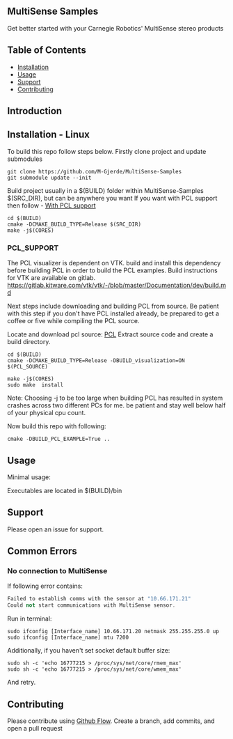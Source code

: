 ## MultiSense Samples

Get better started with your Carnegie Robotics' MultiSense stereo products

## Table of Contents

- [Installation](#installation)
- [Usage](#usage)
- [Support](#support)
- [Contributing](#contributing)

## Introduction

## Installation - Linux

To build this repo follow steps below. Firstly clone project and update submodules

```shell
git clone https://github.com/M-Gjerde/MultiSense-Samples
git submodule update --init
```

Build project usually in a $(BUILD) folder within MultiSense-Samples $(SRC_DIR), but can be anywhere you want If you
want with PCL support then follow - [With PCL support](#PCL_SUPPORT)

```shell
cd $(BUILD)
cmake -DCMAKE_BUILD_TYPE=Release $(SRC_DIR)
make -j$(CORES)
```

### PCL_SUPPORT

The PCL visualizer is dependent on VTK. build and install this dependency before building PCL in order to build the PCL
examples. Build instructions for VTK are available on gitlab.
https://gitlab.kitware.com/vtk/vtk/-/blob/master/Documentation/dev/build.md

Next steps include downloading and building PCL from source. Be patient with this step if you don't have PCL installed
already, be prepared to get a coffee or five while compiling the PCL source.

Locate and download pcl source: [PCL](https://pcl.readthedocs.io/projects/tutorials/en/latest/compiling_pcl_posix.html)
Extract source code and create a build directory.

``` shell
cd $(BUILD)
cmake -DCMAKE_BUILD_TYPE=Release -DBUILD_visualization=ON $(PCL_SOURCE) 

make -j$(CORES)
sudo make  install
```

Note: Choosing -j to be too large when building PCL has resulted in system crashes across two different PCs for me. be
patient and stay well below half of your physical cpu count.

Now build this repo with following:

``` shell
cmake -DBUILD_PCL_EXAMPLE=True ..

```

## Usage

Minimal usage:


Executables are located in $(BUILD)/bin

## Support

Please open an issue for support.

## Common Errors

### No connection to MultiSense

If following error contains:

``` c++
Failed to establish comms with the sensor at "10.66.171.21"
Could not start communications with MultiSense sensor.
```

Run in terminal:

``` shell
sudo ifconfig [Interface_name] 10.66.171.20 netmask 255.255.255.0 up
sudo ifconfig [Interface_name] mtu 7200
```

Additionally, if you haven't set socket default buffer size:

``` shell
sudo sh -c 'echo 16777215 > /proc/sys/net/core/rmem_max'
sudo sh -c 'echo 16777215 > /proc/sys/net/core/wmem_max'
```

And retry.

## Contributing

Please contribute using [Github Flow](https://guides.github.com/introduction/flow/). Create a branch, add commits, and
open a pull request